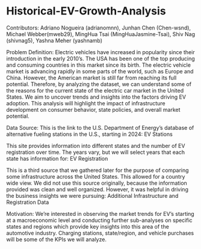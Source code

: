 # Historical-EV-Growth-Analysis

Contributors: Adriano Nogueira (adrianomnn), Junhan Chen (Chen-wsnd), Michael Webber(mweb29), MingHua Tsai (MingHuaJasmine-Tsai), Shiv Nag (shivnag5), Yashna Meher (yashnamb)

Problem Definition: Electric vehicles have increased in popularity since their introduction in the early 2010’s. The USA has been one of the top producing and consuming countries in this market since its birth. The electric vehicle market is advancing rapidly in some parts of the world, such as Europe and China. However, the American market is still far from reaching its full potential. Therefore, by analyzing the dataset, we can understand some of the reasons for the current state of the electric car market in the United States. We aim to uncover trends and insights into the factors driving EV adoption. This analysis will highlight the impact of infrastructure development on consumer behavior, state policies, and overall market potential.

Data Source: This is the link to the U.S. Department of Energy’s database of alternative fueling stations in the U.S., starting in 2024: EV Stations

This site provides information into different states and the number of EV registration over time. The years vary, but we will select years that each state has information for: EV Registration

This is a third source that we gathered later for the purpose of comparing some infrastructure across the United States. This allowed for a country wide view. We did not use this source originally, because the information provided was clean and well organized. However, it was helpful in driving the business insights we were pursuing: Additional Infrastructure and Registration Data

Motivation: We’re interested in observing the market trends for EV’s starting at a macroeconomic level and conducting further sub-analyses on specific states and regions which provide key insights into this area of the automotive industry. Charging stations, state/region, and vehicle purchases will be some of the KPIs we will analyze.
